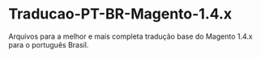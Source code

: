 # Traducao-PT-BR-Magento-1.4.x
Arquivos para a melhor e mais completa tradução base do Magento 1.4.x para o português Brasil.
